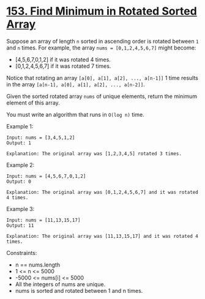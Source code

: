 # [153. Find Minimum in Rotated Sorted Array](https://leetcode.com/problems/find-minimum-in-rotated-sorted-array/)
 
Suppose an array of length `n` sorted in ascending order is rotated between `1` and `n` times. For example, the array `nums = [0,1,2,4,5,6,7]` might become:

* [4,5,6,7,0,1,2] if it was rotated 4 times.
* [0,1,2,4,5,6,7] if it was rotated 7 times.

Notice that rotating an array `[a[0], a[1], a[2], ..., a[n-1]]` 1 time results in the array `[a[n-1], a[0], a[1], a[2], ..., a[n-2]]`.

Given the sorted rotated array `nums` of unique elements, return the minimum element of this array.

You must write an algorithm that runs in `O(log n)` time.

 

Example 1:

    Input: nums = [3,4,5,1,2]
    Output: 1

    Explanation: The original array was [1,2,3,4,5] rotated 3 times.

Example 2:

    Input: nums = [4,5,6,7,0,1,2]
    Output: 0

    Explanation: The original array was [0,1,2,4,5,6,7] and it was rotated 4 times.

Example 3:

    Input: nums = [11,13,15,17]
    Output: 11

    Explanation: The original array was [11,13,15,17] and it was rotated 4 times. 
 

Constraints:

* n == nums.length
* 1 <= n <= 5000
* -5000 <= nums[i] <= 5000
* All the integers of nums are unique.
* nums is sorted and rotated between 1 and n times.